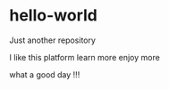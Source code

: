 # hello-world
Just another repository


I like this platform 
learn more enjoy more

what a good day !!!
